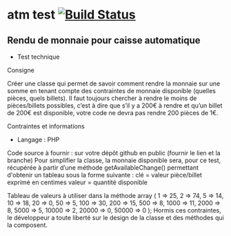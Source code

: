 # atm test [![Build Status](https://travis-ci.com/testatm/test.svg?branch=master)](https://travis-ci.com/testatm/test)

## Rendu de monnaie pour caisse automatique

- Test technique

Consigne

Créer une classe qui permet de savoir comment rendre la monnaie sur une somme en
tenant compte des contraintes de monnaie disponible (quelles pièces, quels billets).
Il faut toujours chercher à rendre le moins de pièces/billets possibles, c’est à dire que s’il y a
200€ à rendre et qu’un billet de 200€ est disponible, votre code ne devra pas rendre 200
pièces de 1€.

Contraintes et informations

- Langage : PHP

Code source à fournir : sur votre dépôt github en public (fournir le lien et la branche)
Pour simplifier la classe, la monnaie disponible sera, pour ce test, récupérée à partir d’une
méthode getAvailableChange() permettant d'obtenir un tableau sous la forme suivante :
clé = valeur pièce/billet exprimé en centimes
valeur = quantité disponible

Tableau de valeurs à utiliser dans la méthode
array ( 1 => 25, 2 => 74, 5 => 14, 10 => 18, 20 => 0, 50 => 5, 100 => 30, 200 => 15, 500 =>
8, 1000 => 11, 2000 => 8, 5000 => 5, 10000 => 2, 20000 => 0, 50000 => 0 );
Hormis ces contraintes, le développeur a toute liberté sur le design de la classe et des
méthodes qui la composent.
